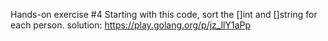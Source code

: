 Hands-on exercise #4
Starting with this code, sort the []int and []string for each person.
solution: https://play.golang.org/p/jz_llY1aPp
